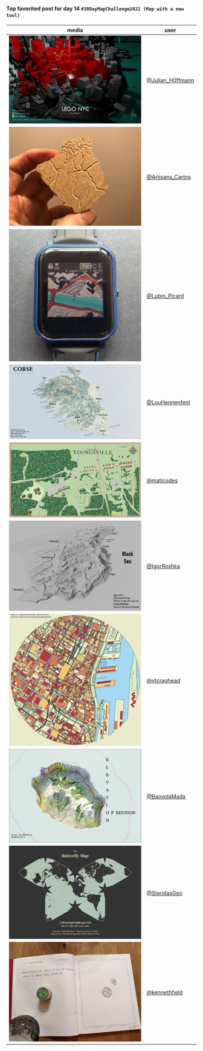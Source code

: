 #### Top favorited post for day 14 `#30DayMapChallenge2021 (Map with a new tool)`

| media | user | 
|-------|------|
| ![image](../uploads/82526f61f4e159131de675963ebf4dd4/image.png) |[@Julian_H0ffmann](https://twitter.com/Julian_H0ffmann/status/1460012906637111303)|  
| ![image](../uploads/13acac31c9596329ff795862fa9e7d55/image.png) |[@Artisans_Cartos](https://twitter.com/Artisans_Cartos/status/1459924752655654920)|
| ![image](../uploads/ca498e8c6eba8638843185bbd42e389e/image.png) |[@Lubin_Picard](https://twitter.com/Lubin_Picard/status/1459825958899404803)|  
| ![image](../uploads/1a07485a592df79323fa79d92758b672/image.png) |[@LouHennenfent](https://twitter.com/LouHennenfent/status/1459953164682211335)|
| ![image](../uploads/8291516802337f399d0bd11322dd3733/image.png) |[@maticodes](https://twitter.com/maticodes/status/1460472930123624452)|  
| ![image](../uploads/06b9d92823ce12d075ce1a12570521c5/image.png) |[@IgorRoshka](https://twitter.com/IgorRoshka/status/1459931324010188806)|  
| ![image](../uploads/c9960c53b36d4f7d63f4284245d45a50/image.png) |[@vtcraghead](https://twitter.com/vtcraghead/status/1459888599701229574)|  
| ![image](../uploads/7fc519c0a87a32b477e3f634a4afb658/image.png) |[@BaovolaMada](https://twitter.com/BaovolaMada/status/1459842550802624513)|  
| ![image](../uploads/9924a82ce8a15c163649ec1923e44325/image.png) |[@StaridasGeo](https://twitter.com/StaridasGeo/status/1459863664295559175)|
| ![image](../uploads/bd699867db094e917f4c4ffb4bc02395/image.png) |[@kennethfield](https://twitter.com/kennethfield/status/1459898334563352584)|
